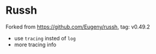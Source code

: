 # Russh

Forked from https://github.com/Eugeny/russh, tag: v0.49.2

- use `tracing` insted of `log`
- more tracing info
